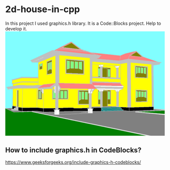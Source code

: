 # 2d-house-in-cpp
In this project I used graphics.h library. It is a Code::Blocks project. Help to develop it. 
![alt text](https://github.com/prosimplecoding/2d-house-in-cpp/blob/master/2d%20house.jpg)
## How to include graphics.h in CodeBlocks?
https://www.geeksforgeeks.org/include-graphics-h-codeblocks/
